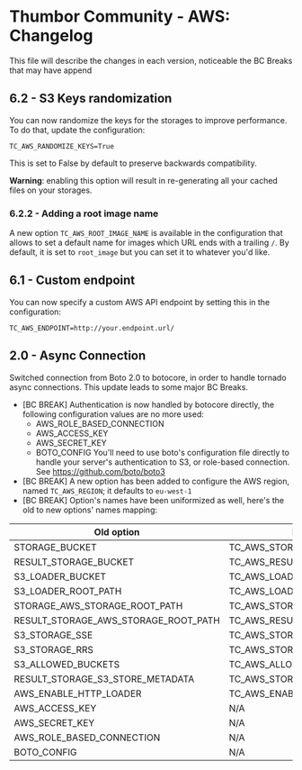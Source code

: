# Thumbor Community - AWS: Changelog

This file will describe the changes in each version, noticeable the BC Breaks that may have append

## 6.2 - S3 Keys randomization

You can now randomize the keys for the storages to improve performance. To do that, update the configuration:

``TC_AWS_RANDOMIZE_KEYS=True``

This is set to False by default to preserve backwards compatibility.

**Warning**: enabling this option will result in re-generating all your cached files on your storages.

### 6.2.2 - Adding a root image name

A new option ``TC_AWS_ROOT_IMAGE_NAME`` is available in the configuration that allows to set a default name for images which URL ends with a trailing ``/``. By default, it is set to ``root_image`` but you can set it to whatever you'd like.

## 6.1 - Custom endpoint

You can now specify a custom AWS API endpoint by setting this in the configuration:

``TC_AWS_ENDPOINT=http://your.endpoint.url/``

## 2.0 - Async Connection

Switched connection from Boto 2.0 to botocore, in order to handle tornado async connections. This update leads to some major BC Breaks.

* [BC BREAK] Authentication is now handled by botocore directly, the following configuration values are no more used:
    * AWS_ROLE_BASED_CONNECTION
    * AWS_ACCESS_KEY
    * AWS_SECRET_KEY
    * BOTO_CONFIG
    You'll need to use boto's configuration file directly to handle your server's authentication to S3, or role-based connection. See <https://github.com/boto/boto3>
* [BC BREAK] A new option has been added to configure the AWS region, named ``TC_AWS_REGION``; it defaults to ``eu-west-1``
* [BC BREAK] Option's names have been uniformized as well, here's the old to new options' names mapping:

| Old option | New option |
| ---------- | ---------- |
| STORAGE_BUCKET | TC_AWS_STORAGE_BUCKET |
| RESULT_STORAGE_BUCKET | TC_AWS_RESULT_STORAGE_BUCKET |
| S3_LOADER_BUCKET | TC_AWS_LOADER_BUCKET |
| S3_LOADER_ROOT_PATH | TC_AWS_LOADER_ROOT_PATH |
| STORAGE_AWS_STORAGE_ROOT_PATH | TC_AWS_STORAGE_ROOT_PATH |
| RESULT_STORAGE_AWS_STORAGE_ROOT_PATH | TC_AWS_RESULT_STORAGE_ROOT_PATH |
| S3_STORAGE_SSE | TC_AWS_STORAGE_SSE |
| S3_STORAGE_RRS | TC_AWS_STORAGE_RRS |
| S3_ALLOWED_BUCKETS | TC_AWS_ALLOWED_BUCKETS |
| RESULT_STORAGE_S3_STORE_METADATA | TC_AWS_STORE_METADATA |
| AWS_ENABLE_HTTP_LOADER | TC_AWS_ENABLE_HTTP_LOADER |
| AWS_ACCESS_KEY | N/A |
| AWS_SECRET_KEY | N/A |
| AWS_ROLE_BASED_CONNECTION | N/A |
| BOTO_CONFIG | N/A |
